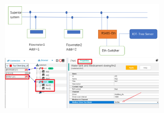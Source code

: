 









<img src="../img/sniffer1.png">










<img src="../img/sniffer2.png">




[case_auto]: ./case_auto.md
